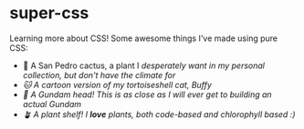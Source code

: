 # super-css

Learning more about CSS! Some awesome things I've made using pure CSS:
- 🌵 A San Pedro cactus, a plant I <em>desperately want in my personal collection, but don't have the climate for
- 🐱 A cartoon version of my tortoiseshell cat, Buffy
- 🤖 A Gundam head! This is as close as I will ever get to building an actual Gundam
- 🪴 A plant shelf! I <strong>love</strong> plants, both code-based and chlorophyll based :)